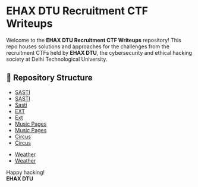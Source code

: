 # EHAX DTU Recruitment CTF Writeups

Welcome to the **EHAX DTU Recruitment CTF Writeups** repository! This repo houses solutions and approaches for the challenges from the recruitment CTFs held by **EHAX DTU**, the cybersecurity and ethical hacking society at Delhi Technological University.

## 📂 Repository Structure

- [SASTI](./Aug24/Tushar%20Singh%20Bisht%20ssti%20-%2024_A19_031%20TUSHAR%20SINGH%20BISHT.pdf)
- [SASTI](./Aug24/VEDANT%20SHANKER%20sasti%20challenge%20-%20TheBioKids%20five.pdf)
- [Sasti](./Aug24/Aug24/Aditya%20Maurya%20Sasti%20-%2024_A08_005%20ADITYA.pdf)
- [EXT](./Aug24/Aug24/Aaradhya%20Bhardwaj%20EXT%20-%2024_A11_003%20AARADHYA%20BHARDWAJ.pdf)
- [Ext](./Aug24/Aug24/Arnabi%20Dutta%20Ext%20-%20Arnabi%20Dutta.pdf)
- [Music Pages](./Aug24/Divyansh%20Singh%20Music%20Pages%20-%20Divyansh.pdf)
- [Music Pages](./Aug24/Arsh%20Abbas%20Music%20Files%20-%20Arsh%20Abbas.pdf)
- [Circus](./Aug24/Mauray%20Jain%20Circus%20-%2024_A04_050%20MAURAY%20JAIN.pdf)
- [Circus](./Aug24/Mayank%20Jangid%20Circus%20-%20Mayank%20Jangid.pdf)
<!-- - [SAMSUNG SMART FRIDGE](./Aug24/PREM%20KUMAR%20SAMSUNG%20SMART%20FRIDGE%20-%20prem%20Kumar.pdf) -->
- [Weather](./Aug24/Rohan%20Singh%20Weather%20-%20rohn.pdf)
- [Weather](./Aug24/weather%20-%20Keshav%20Gupta.pdf)


Happy hacking!  
**EHAX DTU**
